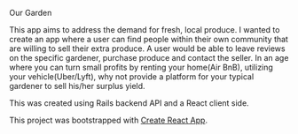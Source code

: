 Our Garden

This app aims to address the demand for fresh, local produce. I wanted to create an app where a user can find people within their own community that are willing to sell their extra produce. A user would be able to leave reviews on the specific gardener, purchase produce and contact the seller.
In an age where you can turn small profits by renting your home(Air BnB), utilizing your vehicle(Uber/Lyft), why not provide a platform for your typical gardener to sell his/her surplus yield.

This was created using Rails backend API and a React client side.

This project was bootstrapped with [Create React App](https://github.com/facebookincubator/create-react-app).
